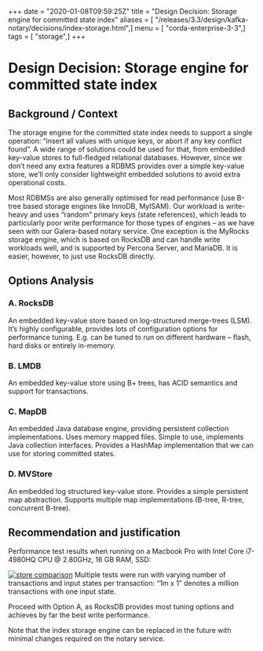 +++
date = "2020-01-08T09:59:25Z"
title = "Design Decision: Storage engine for committed state index"
aliases = [ "/releases/3.3/design/kafka-notary/decisions/index-storage.html",]
menu = [ "corda-enterprise-3-3",]
tags = [ "storage",]
+++


# Design Decision: Storage engine for committed state index


## Background / Context

The storage engine for the committed state index needs to support a single operation: “insert all values with unique
                keys, or abort if any key conflict found”. A wide range of solutions could be used for that, from embedded key-value
                stores to full-fledged relational databases. However, since we don’t need any extra features a RDBMS provides over a
                simple key-value store, we’ll only consider lightweight embedded solutions to avoid extra operational costs.

Most RDBMSs are also generally optimised for read performance (use B-tree based storage engines like InnoDB, MyISAM).
                Our workload is write-heavy and  uses “random” primary keys (state references), which leads to particularly poor write
                performance for those types of engines – as we have seen with our Galera-based notary service. One exception is the
                MyRocks storage engine, which is based on RocksDB and can handle write workloads well, and is supported by Percona
                Server, and MariaDB. It is easier, however, to just use RocksDB directly.


## Options Analysis


### A. RocksDB

An embedded key-value store based on log-structured merge-trees (LSM). It’s highly configurable, provides lots of
                    configuration options for performance tuning. E.g. can be tuned to run on different hardware – flash, hard disks or
                    entirely in-memory.


### B. LMDB

An embedded key-value store using B+ trees, has ACID semantics and support for transactions.


### C. MapDB

An embedded Java database engine, providing persistent collection implementations. Uses memory mapped files. Simple to
                    use, implements Java collection interfaces. Provides a HashMap implementation that we can use for storing committed
                    states.


### D. MVStore

An embedded log structured key-value store. Provides a simple persistent map abstraction. Supports multiple map
                    implementations (B-tree, R-tree, concurrent B-tree).


## Recommendation and justification

Performance test results when running on a Macbook Pro with Intel Core i7-4980HQ CPU @ 2.80GHz, 16 GB RAM, SSD:

[![store comparison](design/kafka-notary/decisions/../images/store-comparison.png "store comparison")](../images/store-comparison.png)
            Multiple tests were run with varying number of transactions and input states per transaction: “1m x 1” denotes a million
                transactions with one input state.

Proceed with Option A, as RocksDB provides most tuning options and achieves by far the best write performance.

Note that the index storage engine can be replaced in the future with minimal changes required on the notary service.


